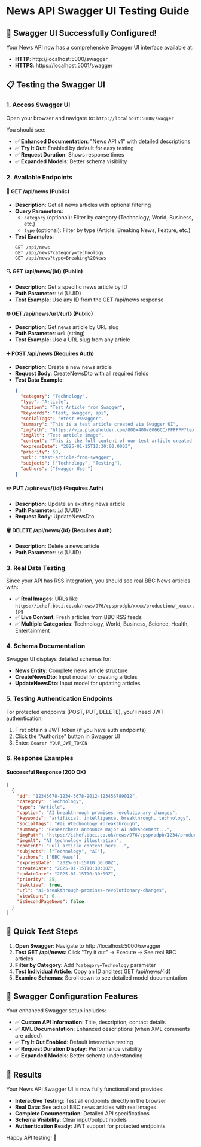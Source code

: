 # News API Swagger UI Testing Guide

## 🚀 **Swagger UI Successfully Configured!**

Your News API now has a comprehensive Swagger UI interface available at:
- **HTTP**: http://localhost:5000/swagger
- **HTTPS**: https://localhost:5001/swagger

## 📋 **Testing the Swagger UI**

### **1. Access Swagger UI**
Open your browser and navigate to: `http://localhost:5000/swagger`

You should see:
- ✅ **Enhanced Documentation**: "News API v1" with detailed descriptions
- ✅ **Try It Out**: Enabled by default for easy testing
- ✅ **Request Duration**: Shows response times
- ✅ **Expanded Models**: Better schema visibility

### **2. Available Endpoints**

#### **📰 GET /api/news** (Public)
- **Description**: Get all news articles with optional filtering
- **Query Parameters**: 
  - `category` (optional): Filter by category (Technology, World, Business, etc.)
  - `type` (optional): Filter by type (Article, Breaking News, Feature, etc.)
- **Test Examples**:
  ```
  GET /api/news
  GET /api/news?category=Technology
  GET /api/news?type=Breaking%20News
  ```

#### **🔍 GET /api/news/{id}** (Public)  
- **Description**: Get a specific news article by ID
- **Path Parameter**: `id` (UUID)
- **Test Example**: Use any ID from the GET /api/news response

#### **🌐 GET /api/news/url/{url}** (Public)
- **Description**: Get news article by URL slug
- **Path Parameter**: `url` (string)
- **Test Example**: Use a URL slug from any article

#### **➕ POST /api/news** (Requires Auth)
- **Description**: Create a new news article
- **Request Body**: CreateNewsDto with all required fields
- **Test Data Example**:
  ```json
  {
    "category": "Technology",
    "type": "Article", 
    "caption": "Test Article from Swagger",
    "keywords": "test, swagger, api",
    "socialTags": "#test #swagger",
    "summary": "This is a test article created via Swagger UI",
    "imgPath": "https://via.placeholder.com/800x400/0066CC/FFFFFF?text=Test+Article",
    "imgAlt": "Test article image",
    "content": "This is the full content of our test article created through the Swagger interface.",
    "expressDate": "2025-01-15T10:30:00.000Z",
    "priority": 50,
    "url": "test-article-from-swagger",
    "subjects": ["Technology", "Testing"],
    "authors": ["Swagger User"]
  }
  ```

#### **✏️ PUT /api/news/{id}** (Requires Auth)
- **Description**: Update an existing news article
- **Path Parameter**: `id` (UUID)
- **Request Body**: UpdateNewsDto

#### **🗑️ DELETE /api/news/{id}** (Requires Auth)
- **Description**: Delete a news article
- **Path Parameter**: `id` (UUID)

### **3. Real Data Testing**

Since your API has RSS integration, you should see real BBC News articles with:
- ✅ **Real Images**: URLs like `https://ichef.bbci.co.uk/news/976/cpsprodpb/xxxx/production/_xxxxx.jpg`
- ✅ **Live Content**: Fresh articles from BBC RSS feeds
- ✅ **Multiple Categories**: Technology, World, Business, Science, Health, Entertainment

### **4. Schema Documentation**

Swagger UI displays detailed schemas for:
- **News Entity**: Complete news article structure
- **CreateNewsDto**: Input model for creating articles  
- **UpdateNewsDto**: Input model for updating articles

### **5. Testing Authentication Endpoints**

For protected endpoints (POST, PUT, DELETE), you'll need JWT authentication:
1. First obtain a JWT token (if you have auth endpoints)
2. Click the "Authorize" button in Swagger UI
3. Enter: `Bearer YOUR_JWT_TOKEN`

### **6. Response Examples**

#### **Successful Response (200 OK)**
```json
[
  {
    "id": "12345678-1234-5678-9012-123456789012",
    "category": "Technology",
    "type": "Article",
    "caption": "AI breakthrough promises revolutionary changes",
    "keywords": "artificial, intelligence, breakthrough, technology",
    "socialTags": "#ai #technology #breakthrough",
    "summary": "Researchers announce major AI advancement...",
    "imgPath": "https://ichef.bbci.co.uk/news/976/cpsprodpb/1234/production/_123456.jpg",
    "imgAlt": "AI technology illustration", 
    "content": "Full article content here...",
    "subjects": ["Technology", "AI"],
    "authors": ["BBC News"],
    "expressDate": "2025-01-15T10:30:00Z",
    "createDate": "2025-01-15T10:30:00Z",
    "updateDate": "2025-01-15T10:30:00Z",
    "priority": 25,
    "isActive": true,
    "url": "ai-breakthrough-promises-revolutionary-changes",
    "viewCount": 0,
    "isSecondPageNews": false
  }
]
```

## 🎯 **Quick Test Steps**

1. **Open Swagger**: Navigate to http://localhost:5000/swagger
2. **Test GET /api/news**: Click "Try it out" → Execute → See real BBC articles
3. **Filter by Category**: Add `?category=Technology` parameter
4. **Test Individual Article**: Copy an ID and test GET /api/news/{id}
5. **Examine Schemas**: Scroll down to see detailed model documentation

## 🔧 **Swagger Configuration Features**

Your enhanced Swagger setup includes:
- ✅ **Custom API Information**: Title, description, contact details
- ✅ **XML Documentation**: Enhanced descriptions (when XML comments are added)
- ✅ **Try It Out Enabled**: Default interactive testing
- ✅ **Request Duration Display**: Performance visibility
- ✅ **Expanded Models**: Better schema understanding

## 🎉 **Results**

Your News API Swagger UI is now fully functional and provides:
- **Interactive Testing**: Test all endpoints directly in the browser
- **Real Data**: See actual BBC news articles with real images
- **Complete Documentation**: Detailed API specifications
- **Schema Visibility**: Clear input/output models
- **Authentication Ready**: JWT support for protected endpoints

Happy API testing! 🚀